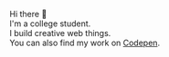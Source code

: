 Hi there 👋<br>
I'm a college student. <br>
I build creative web things.<br>
You can also find my work on <a href="https://codepen.io/Mahendhiran">Codepen</a>.
<!---
MahendhiranM/MahendhiranM is a ✨ special ✨ repository because its `README.md` (this file) appears on your GitHub profile.
You can click the Preview link to take a look at your changes.
--->

